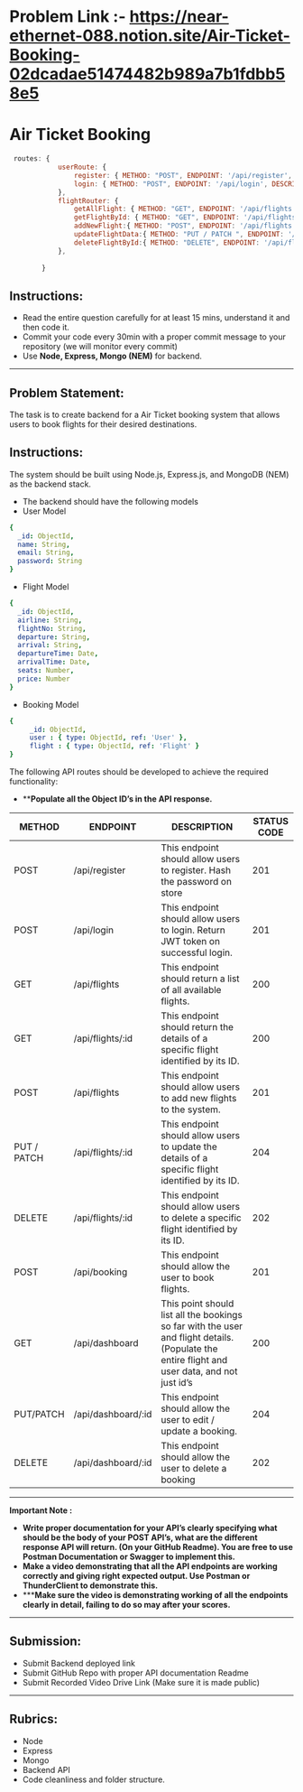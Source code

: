 # Problem Link :- https://near-ethernet-088.notion.site/Air-Ticket-Booking-02dcadae51474482b989a7b1fdbb58e5

# Air Ticket Booking

```js
 routes: {
            userRoute: {
                register: { METHOD: "POST", ENDPOINT: '/api/register', DESCRIPTION: 'This endpoint should allow users to register. Hash the password on store' },
                login: { METHOD: "POST", ENDPOINT: '/api/login', DESCRIPTION: 'This endpoint should allow users to login. Return JWT token on successful login.' }
            },
            flightRouter: {
                getAllFlight: { METHOD: "GET", ENDPOINT: '/api/flights', DESCRIPTION: 'This endpoint should return a list of all available flights.' },
                getFlightById: { METHOD: "GET", ENDPOINT: '/api/flights/:id', DESCRIPTION: 'This endpoint should return the details of a specific flight identified by its ID.' },
                addNewFlight:{ METHOD: "POST", ENDPOINT: '/api/flights', DESCRIPTION: ' This endpoint should allow users to add new flights to the system.' },
                updateFlightData:{ METHOD: "PUT / PATCH ", ENDPOINT: '/api/flights/:id', DESCRIPTION: 'This endpoint should allow users to update the details of a specific flight identified by its ID.' },
                deleteFlightById:{ METHOD: "DELETE", ENDPOINT: '/api/flights/:id', DESCRIPTION: 'This endpoint should allow users to delete a specific flight identified by its ID.' }
            },
  
        }
```
 
## Instructions:

- Read the entire question carefully for at least 15 mins, understand it and then code it.
- Commit your code every 30min with a proper commit message to your repository (we will monitor every commit)
- Use **Node, Express, Mongo (NEM)** for backend.

---

## Problem Statement:

The task is to create backend for a Air Ticket booking system that allows users to book flights for their desired destinations.

## Instructions:

The system should be built using Node.js, Express.js, and MongoDB (NEM) as the backend stack.

- The backend should have the following models
- User Model

```yaml
{
  _id: ObjectId,
  name: String,
  email: String,
  password: String
}
```

- Flight Model

```yaml
{
  _id: ObjectId,
  airline: String,
  flightNo: String,
  departure: String,
  arrival: String,
  departureTime: Date,
  arrivalTime: Date,
  seats: Number,
  price: Number
}
```

- Booking Model

```yaml
{
	 _id: ObjectId,
	 user : { type: ObjectId, ref: 'User' },
	 flight : { type: ObjectId, ref: 'Flight' }
}

```

The following API routes should be developed to achieve the required functionality:

- ****Populate all the Object ID’s in the API response.**

| METHOD      | ENDPOINT           | DESCRIPTION                                                                                                                                   | STATUS CODE |
| ----------- | ------------------ | --------------------------------------------------------------------------------------------------------------------------------------------- | ----------- |
| POST        | /api/register      | This endpoint should allow users to register. Hash the password on store                                                                      | 201         |
| POST        | /api/login         | This endpoint should allow users to login. Return JWT token on successful login.                                                              | 201         |
| GET         | /api/flights       | This endpoint should return a list of all available flights.                                                                                  | 200         |
| GET         | /api/flights/:id   | This endpoint should return the details of a specific flight identified by its ID.                                                            | 200         |
| POST        | /api/flights       | This endpoint should allow users to add new flights to the system.                                                                            | 201         |
| PUT / PATCH | /api/flights/:id   | This endpoint should allow users to update the details of a specific flight identified by its ID.                                             | 204         |
| DELETE      | /api/flights/:id   | This endpoint should allow users to delete a specific flight identified by its ID.                                                            | 202         |
| POST        | /api/booking       | This endpoint should allow the user to book flights.                                                                                          | 201         |
| GET         | /api/dashboard     | This point should list all the bookings so far with the user and flight details. (Populate the entire flight and user data, and not just id’s | 200         |
| PUT/PATCH   | /api/dashboard/:id | This endpoint should allow the user to edit / update a booking.                                                                               | 204         |
| DELETE      | /api/dashboard/:id | This endpoint should allow the user to delete a booking                                                                                       | 202         |

---

**Important Note :**

- **Write proper documentation for your API’s clearly specifying what should be the body of your POST API’s, what are the different response API will return. (On your GitHub Readme). You are free to use Postman Documentation or Swagger to implement this.**
- **Make a video demonstrating that all the API endpoints are working correctly and giving right expected output. Use Postman or ThunderClient to demonstrate this.**
- *****Make sure the video is demonstrating working of all the endpoints clearly in detail, failing to do so may after your scores.**

---

## Submission:

- Submit Backend deployed link
- Submit GitHub Repo with proper API documentation Readme
- Submit Recorded Video Drive Link (Make sure it is made public)

---

## Rubrics:

- Node
- Express
- Mongo
- Backend API
- Code cleanliness and folder structure.
